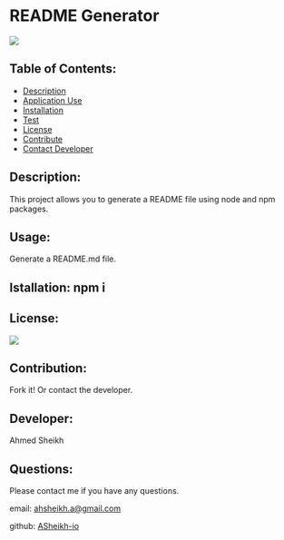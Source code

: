 # README Generator
  [![](https://img.shields.io/badge/License--green.svg)](https://opensource.org/licenses/)

 
  ## Table of Contents:
 
  * [Description](##Description)
  * [Application Use](##usage)
  * [Installation](##Installation)
  * [Test](##Test)
  * [License](##License)
  * [Contribute](##Contribute)
  * [Contact Developer](##Questions)
  
  ## Description: 
  This project allows you to generate a README file using node and npm packages.

  ## Usage:
  Generate a README.md file.
  
  ## Istallation: npm i

  ## License:
  [![](https://img.shields.io/badge/License--green.svg)](https://opensource.org/licenses/)

  ## Contribution:

  Fork it! Or contact the developer.

  ## Developer: 
  Ahmed Sheikh

  ## Questions:
  Please contact me if you have any questions.
 
  email: [ahsheikh.a@gmail.com](ahsheikh.a@gmail.com)
  
  github: [ASheikh-io](https://www.github.com/ASheikh-io)
  